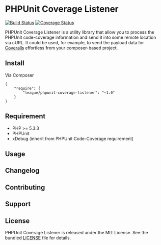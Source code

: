 PHPUnit Coverage Listener
=========================
[![Build Status](https://travis-ci.org/php-loep/phpunit-coverage-listener.png)](https://travis-ci.org/php-loep/phpunit-coverage-listener) [![Coverage Status](https://coveralls.io/repos/php-loep/phpunit-coverage-listener/badge.png?branch=master)](https://coveralls.io/r/php-loep/phpunit-coverage-listener?branch=master)

PHPUnit Coverage Listener is a utility library that allow you to process the PHPUnit code-coverage information and send it into some remote location via cURL. It could be used, for example, to send the payload data for [Coveralls](https://coveralls.io/) effortless from your composer-based project.

Install
-------

Via Composer

    {
        "require": {
            "league/phpunit-coverage-listener": "~1.0"
        }
    }
    
Requirement
-----------

* PHP >= 5.3.3
* PHPUnit
* xDebug (inherit from PHPUnit Code-Coverage requirement)

Usage
-----

Changelog
---------

Contributing
------------

Support
-------


License
-------

PHPUnit Coverage Listener is released under the MIT License. See the bundled
[LICENSE](https://github.com/php-loep/phpunit-coverage-listener/blob/master/LICENSE) file for details.